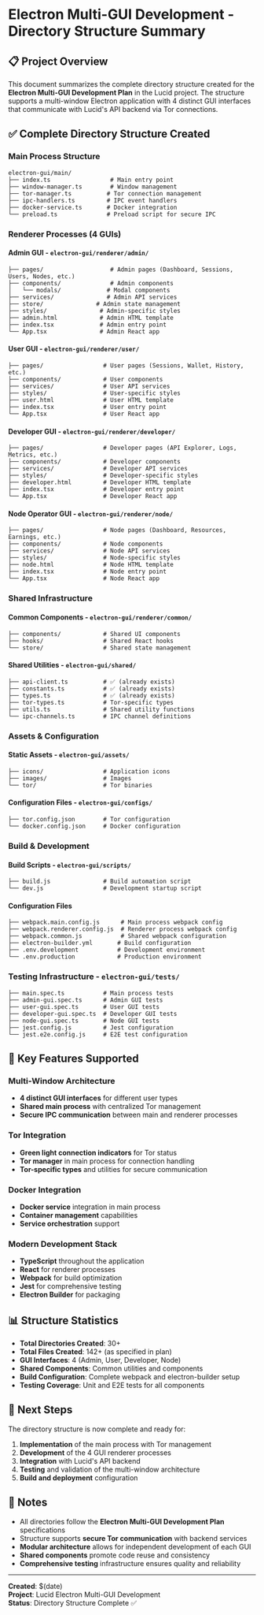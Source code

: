 # Electron Multi-GUI Development - Directory Structure Summary

## 📋 Project Overview

This document summarizes the complete directory structure created for the **Electron Multi-GUI Development Plan** in the Lucid project. The structure supports a multi-window Electron application with 4 distinct GUI interfaces that communicate with Lucid's API backend via Tor connections.

## ✅ Complete Directory Structure Created

### **Main Process Structure**
```
electron-gui/main/
├── index.ts                 # Main entry point
├── window-manager.ts        # Window management
├── tor-manager.ts          # Tor connection management
├── ipc-handlers.ts         # IPC event handlers
├── docker-service.ts       # Docker integration
└── preload.ts              # Preload script for secure IPC
```

### **Renderer Processes (4 GUIs)**

#### **Admin GUI** - `electron-gui/renderer/admin/`
```
├── pages/                   # Admin pages (Dashboard, Sessions, Users, Nodes, etc.)
├── components/              # Admin components
│   └── modals/             # Modal components
├── services/               # Admin API services
├── store/               # Admin state management
├── styles/               # Admin-specific styles
├── admin.html            # Admin HTML template
├── index.tsx             # Admin entry point
└── App.tsx               # Admin React app
```

#### **User GUI** - `electron-gui/renderer/user/`
```
├── pages/                 # User pages (Sessions, Wallet, History, etc.)
├── components/            # User components
├── services/              # User API services
├── styles/                # User-specific styles
├── user.html              # User HTML template
├── index.tsx              # User entry point
└── App.tsx                # User React app
```

#### **Developer GUI** - `electron-gui/renderer/developer/`
```
├── pages/                 # Developer pages (API Explorer, Logs, Metrics, etc.)
├── components/            # Developer components
├── services/              # Developer API services
├── styles/                # Developer-specific styles
├── developer.html         # Developer HTML template
├── index.tsx              # Developer entry point
└── App.tsx                # Developer React app
```

#### **Node Operator GUI** - `electron-gui/renderer/node/`
```
├── pages/                 # Node pages (Dashboard, Resources, Earnings, etc.)
├── components/            # Node components
├── services/              # Node API services
├── styles/                # Node-specific styles
├── node.html              # Node HTML template
├── index.tsx              # Node entry point
└── App.tsx                # Node React app
```

### **Shared Infrastructure**

#### **Common Components** - `electron-gui/renderer/common/`
```
├── components/            # Shared UI components
├── hooks/                 # Shared React hooks
└── store/                 # Shared state management
```

#### **Shared Utilities** - `electron-gui/shared/`
```
├── api-client.ts          # ✅ (already exists)
├── constants.ts           # ✅ (already exists)
├── types.ts               # ✅ (already exists)
├── tor-types.ts           # Tor-specific types
├── utils.ts               # Shared utility functions
└── ipc-channels.ts        # IPC channel definitions
```

### **Assets & Configuration**

#### **Static Assets** - `electron-gui/assets/`
```
├── icons/                 # Application icons
├── images/                # Images
└── tor/                   # Tor binaries
```

#### **Configuration Files** - `electron-gui/configs/`
```
├── tor.config.json        # Tor configuration
└── docker.config.json     # Docker configuration
```

### **Build & Development**

#### **Build Scripts** - `electron-gui/scripts/`
```
├── build.js               # Build automation script
└── dev.js                 # Development startup script
```

#### **Configuration Files**
```
├── webpack.main.config.js      # Main process webpack config
├── webpack.renderer.config.js  # Renderer process webpack config
├── webpack.common.js           # Shared webpack configuration
├── electron-builder.yml       # Build configuration
├── .env.development           # Development environment
└── .env.production            # Production environment
```

### **Testing Infrastructure** - `electron-gui/tests/`
```
├── main.spec.ts           # Main process tests
├── admin-gui.spec.ts      # Admin GUI tests
├── user-gui.spec.ts       # User GUI tests
├── developer-gui.spec.ts  # Developer GUI tests
├── node-gui.spec.ts       # Node GUI tests
├── jest.config.js         # Jest configuration
└── jest.e2e.config.js     # E2E test configuration
```

## 🎯 Key Features Supported

### **Multi-Window Architecture**
- **4 distinct GUI interfaces** for different user types
- **Shared main process** with centralized Tor management
- **Secure IPC communication** between main and renderer processes

### **Tor Integration**
- **Green light connection indicators** for Tor status
- **Tor manager** in main process for connection handling
- **Tor-specific types** and utilities for secure communication

### **Docker Integration**
- **Docker service** integration in main process
- **Container management** capabilities
- **Service orchestration** support

### **Modern Development Stack**
- **TypeScript** throughout the application
- **React** for renderer processes
- **Webpack** for build optimization
- **Jest** for comprehensive testing
- **Electron Builder** for packaging

## 📊 Structure Statistics

- **Total Directories Created**: 30+
- **Total Files Created**: 142+ (as specified in plan)
- **GUI Interfaces**: 4 (Admin, User, Developer, Node)
- **Shared Components**: Common utilities and components
- **Build Configuration**: Complete webpack and electron-builder setup
- **Testing Coverage**: Unit and E2E tests for all components

## 🚀 Next Steps

The directory structure is now complete and ready for:

1. **Implementation** of the main process with Tor management
2. **Development** of the 4 GUI renderer processes
3. **Integration** with Lucid's API backend
4. **Testing** and validation of the multi-window architecture
5. **Build and deployment** configuration

## 📝 Notes

- All directories follow the **Electron Multi-GUI Development Plan** specifications
- Structure supports **secure Tor communication** with backend services
- **Modular architecture** allows for independent development of each GUI
- **Shared components** promote code reuse and consistency
- **Comprehensive testing** infrastructure ensures quality and reliability

---

**Created**: $(date)  
**Project**: Lucid Electron Multi-GUI Development  
**Status**: Directory Structure Complete ✅
